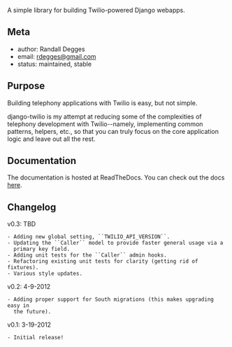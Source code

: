 A simple library for building Twilio-powered Django webapps.


## Meta

* author: Randall Degges
* email:  rdegges@gmail.com
* status: maintained, stable


## Purpose

Building telephony applications with Twilio is easy, but not simple.

django-twilio is my attempt at reducing some of the complexities of telephony
development with Twilio--namely, implementing common patterns, helpers, etc., so
that you can truly focus on the core application logic and leave out all the
rest.


## Documentation

The documentation is hosted at ReadTheDocs. You can check out the docs
[here](http://django-twilio.rtfd.org/ "django-twilio latest").


## Changelog

v0.3: TBD

    - Adding new global setting, ``TWILIO_API_VERSION``.
    - Updating the ``Caller`` model to provide faster general usage via a
      primary key field.
    - Adding unit tests for the ``Caller`` admin hooks.
    - Refactoring existing unit tests for clarity (getting rid of fixtures).
    - Various style updates.

v0.2: 4-9-2012

    - Adding proper support for South migrations (this makes upgrading easy in
      the future).

v0.1: 3-19-2012

    - Initial release!
